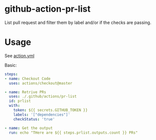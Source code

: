 # github-action-pr-list
List pull request and filter them by label and/or if the checks are passing.

# Usage

See [action.yml](action.yml)

Basic:
```yaml
steps:
- name: Checkout Code
  uses: actions/checkout@master

- name: Retrive PRs
  uses: ./.github/actions/pr-list
  id: prlist
  with:
    token: ${{ secrets.GITHUB_TOKEN }}
    labels: '["dependencies"]'
    checkStatus: 'true'

- name: Get the output
  run: echo "THere are ${{ steps.prlist.outputs.count }} PRs"
```
